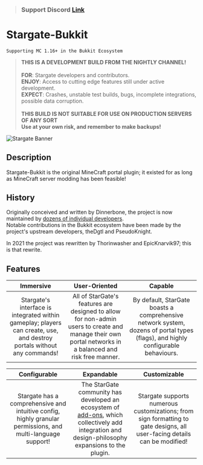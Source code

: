 > ### **Support Discord** __**[Link](https://discord.gg/mTaHuK6BVa)**__

# Stargate-Bukkit

`Supporting MC 1.16+ in the Bukkit Ecosystem`

> **THIS IS A DEVELOPMENT BUILD FROM THE NIGHTLY CHANNEL!**<br>
> <br>
> **FOR**: Stargate developers and contributors.<br>
> **ENJOY**: Access to cutting edge features still under active development.<br>
> **EXPECT**: Crashes, unstable test builds, bugs, incomplete integrations, possible data corruption.<br><br>
> **THIS BUILD IS NOT SUITABLE FOR USE ON PRODUCTION SERVERS OF ANY SORT**<BR>
> **Use at your own risk, and remember to make backups!**

![Stargate Banner](https://i.imgur.com/7Ji4jrr.png)

## Description

Stargate-Bukkit is the original MineCraft portal plugin; it existed for as long as MineCraft server modding has been
feasible!

## History

Originally conceived and written by Dinnerbone, the project is now maintained
by [dozens of individual developers](https://github.com/stargate-bukkit/Stargate-Bukkit/graphs/contributors).<br>
Notable contributions in the Bukkit ecosystem have been made by the project's upstream developers, theDgtl and
PseudoKnight.

In 2021 the project was rewritten by Thorinwasher and EpicKnarvik97; this is that rewrite.

## Features

|                                                     **Immersive**                                                      |                                                                    **User-Oriented**                                                                    |                                                           **Capable**                                                           |
|:----------------------------------------------------------------------------------------------------------------------:|:-------------------------------------------------------------------------------------------------------------------------------------------------------:|:-------------------------------------------------------------------------------------------------------------------------------:|
| Stargate's interface is integrated within gameplay; players can create, use, and destroy portals without any commands! | All of StarGate's features are designed to allow for non-admin users to create and manage their own portal networks in a balanced and risk free manner. | By default, StarGate boasts a comprehensive network system, dozens of portal types (flags), and highly configurable behaviours. |

|                                              **Configurable**                                               |                                                                                                         **Expandable**                                                                                                          |                                                     **Customizable**                                                      |
|:-----------------------------------------------------------------------------------------------------------:|:-------------------------------------------------------------------------------------------------------------------------------------------------------------------------------------------------------------------------------:|:-------------------------------------------------------------------------------------------------------------------------:|
| Stargate has a comprehensive and intuitive config, highly granular permissions, and multi-language support! | The StarGate community has developed an ecosystem of [add-ons](https://github.com/search?q=topic%3Aaddon+org%3Astargate-bukkit+fork%3Atrue), which collectively add integration and design-philosophy expansions to the plugin. | Stargate supports numerous customizations; from sign formatting to gate designs, all user-facing details can be modified! |

